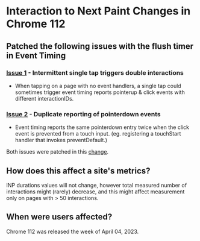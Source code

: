 # Interaction to Next Paint Changes in Chrome 112

## Patched the following issues with the flush timer in Event Timing

### [Issue 1](https://issues.chromium.org/issues/40253245) - Intermittent single tap triggers double interactions

* When tapping on a page with no event handlers, a single tap could sometimes
trigger event timing reports pointerup & click events with different
interactionIDs.

### [Issue 2](https://issues.chromium.org/issues/40890326) - Duplicate reporting of pointerdown events

* Event timing reports the same pointerdown entry twice when the click event is
prevented from a touch input. (eg. registering a touchStart handler that
invokes preventDefault.)

Both issues were patched in this [change](https://chromium-review.googlesource.com/c/chromium/src/+/4209550).

## How does this affect a site's metrics?

INP durations values will not change, however total measured number of
interactions might (rarely) decrease, and this might affect measurement only on
pages with > 50 interactions.

## When were users affected?

Chrome 112 was released the week of April 04, 2023.
